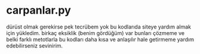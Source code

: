 # carpanlar.py
dürüst olmak gerekirse pek tecrübem yok bu kodlarıda siteye yardım almak için yükledim.
birkaç eksiklik (benim gördüğüm) var bunları çözmeme ve belki farklı metotlarla bu kodları daha kısa ve anlaşılır hale getirmeme yardım edebilirseniz sevinirim.
